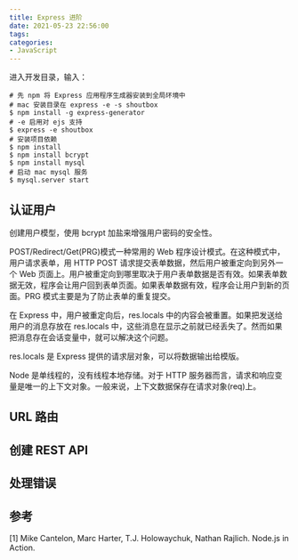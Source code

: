 ```yaml
---
title: Express 进阶
date: 2021-05-23 22:56:00
tags:
categories:
- JavaScript
---
```


进入开发目录，输入：
```shell
# 先 npm 将 Express 应用程序生成器安装到全局环境中
# mac 安装目录在 express -e -s shoutbox
$ npm install -g express-generator
# -e 启用对 ejs 支持
$ express -e shoutbox
# 安装项目依赖
$ npm install
$ npm install bcrypt
$ npm install mysql
# 启动 mac mysql 服务
$ mysql.server start
```

## 认证用户
创建用户模型，使用 bcrypt 加盐来增强用户密码的安全性。

POST/Redirect/Get(PRG)模式一种常用的 Web 程序设计模式。在这种模式中，用户请求表单，用 HTTP POST 请求提交表单数据，然后用户被重定向到另外一个 Web 页面上。用户被重定向到哪里取决于用户表单数据是否有效。如果表单数据无效，程序会让用户回到表单页面。如果表单数据有效，程序会让用户到新的页面。PRG 模式主要是为了防止表单的重复提交。

在 Express 中，用户被重定向后，res.locals 中的内容会被重置。如果把发送给用户的消息存放在 res.locals 中，这些消息在显示之前就已经丢失了。然而如果把消息存在会话变量中，就可以解决这个问题。

res.locals 是 Express 提供的请求层对象，可以将数据输出给模版。

Node 是单线程的，没有线程本地存储。对于 HTTP 服务器而言，请求和响应变量是唯一的上下文对象。一般来说，上下文数据保存在请求对象(req)上。


## URL 路由


## 创建 REST API


## 处理错误


## 参考
[1] Mike Cantelon, Marc Harter, T.J. Holowaychuk, Nathan Rajlich. Node.js in Action.